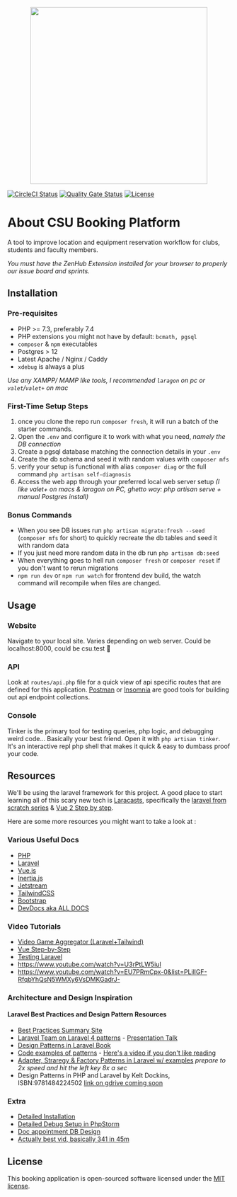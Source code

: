 <p align="center"><a href="https://www.csu.qc.ca" target="_blank"><img src="https://www.csu.qc.ca/wp-content/uploads/2020/01/CSU_logo_Black.png" width="400"></a></p>

<p align="center">

[![CircleCI Status](https://circleci.com/gh/CSU-Booking-Platform/application.svg?style=shield)](https://circleci.com/gh/CSU-Booking-Platform/application)
[![Quality Gate Status](https://sonarcloud.io/api/project_badges/measure?project=CSU-Booking-Platform_application&metric=alert_status)](https://sonarcloud.io/dashboard?id=CSU-Booking-Platform_application)
<a href="https://github.com/CSU-Booking-Platform/application/blob/main/LICENSE"><img src="https://poser.pugx.org/laravel/framework/license.svg" alt="License"></a>
</p>

# About CSU Booking Platform

A tool to improve location and equipment reservation workflow for clubs, students and faculty members.

_You must have the ZenHub Extension installed for your browser to properly our issue board and sprints._

## Installation

### Pre-requisites
- PHP >= 7.3, preferably 7.4
- PHP extensions you might not have by default: `bcmath, pgsql`
- `composer` & `npm` executables
- Postgres > 12
- Latest Apache / Nginx / Caddy
- `xdebug` is always a plus

_Use any XAMPP/ MAMP like tools, I recommended `laragon` on pc or `valet`/`valet+` on mac_

### First-Time Setup Steps
1. once you clone the repo run `composer fresh`, it will run a batch of the starter commands.
1. Open the `.env` and configure it to work with what you need, _namely the DB connection_
1. Create a pgsql database matching the connection details in your `.env`
1. Create the db schema and seed it with random values with `composer mfs`
1. verify your setup is functional with alias `composer diag` or the full command `php artisan self-diagnosis`
1. Access the web app through your preferred local web server setup
_(I like valet+ on macs & laragon on PC, ghetto way: php artisan serve + manual Postgres install)_

### Bonus Commands
- When you see DB issues run `php artisan migrate:fresh --seed` (`composer mfs` for short) to quickly 
  recreate the db tables and seed it with random data
- If you just need more random data in the db run `php artisan db:seed`
- When everything goes to hell run `composer fresh` or `composer reset` if you don't want to rerun migrations
- `npm run dev` or `npm run watch` for frontend dev build, the watch command will recompile when files are changed.

## Usage

### Website
Navigate to your local site. Varies depending on web server. Could be localhost:8000, could be csu.test 🤷

### API
Look at `routes/api.php` file for a quick view of api specific routes that are defined for this application.
[Postman](https://www.postman.com) or [Insomnia](https://insomnia.rest/download/) are good tools for building 
out api endpoint collections.

### Console
Tinker is the primary tool for testing queries, php logic, and debugging weird code... Basically your best friend.
Open it with `php artisan tinker`. It's an interactive repl php shell that makes it quick & easy to dumbass proof your code.

## Resources

We'll be using the laravel framework for this project. A good place to start learning all of this scary new tech is 
[Laracasts](https://laracasts.com/), specifically the [laravel from scratch series](https://laracasts.com/series/laravel-6-from-scratch)
& [Vue 2 Step by step](https://laracasts.com/series/learn-vue-2-step-by-step).

Here are some more resources you might want to take a look at : 

### Various Useful Docs
- [PHP](https://secure.php.net/manual/en/index.php)
- [Laravel](https://laravel.com/docs/8.x)
- [Vue.js](https://v3.vuejs.org/guide/introduction.html)
- [Inertia.js](https://inertiajs.com)
- [Jetstream](https://jetstream.laravel.com/1.x/introduction.html)
- [TailwindCSS](https://tailwindcss.com/)
- [Bootstrap](https://getbootstrap.com/)
- [DevDocs aka ALL DOCS](https://devdocs.io/)

### Video Tutorials

- [Video Game Aggregator (Laravel+Tailwind)](https://laracasts.com/series/build-a-video-game-aggregator)
- [Vue Step-by-Step](https://laracasts.com/series/learn-vue-2-step-by-step)
- [Testing Laravel](https://vimeo.com/showcase/7060635/video/394206794)
- https://www.youtube.com/watch?v=U3rPtLW5iuI
- https://www.youtube.com/watch?v=EU7PRmCpx-0&list=PLillGF-RfqbYhQsN5WMXy6VsDMKGadrJ-

### Architecture and Design Inspiration

#### Laravel Best Practices and Design Pattern Resources
- [Best Practices Summary Site](http://www.laravelbestpractices.com/#design_patterns)
- [Laravel Team on Laravel 4 patterns](https://www.slideshare.net/sparksphill/software-design-patterns-in-laravel-by-phill-sparks) - 
  [Presentation Talk](https://www.youtube.com/watch?v=qkIsTtIcTBE)
- [Design Patterns in Laravel Book](https://produirebio-normandie.org/wp-content/uploads/2016/01/9781783287987-LARAVEL_DESIGN_PATTERNS_AND_BEST_PRACTICES.pdf)
- [Code examples of patterns](https://github.com/kdocki/larasign) -
  [Here's a video if you don't like reading](https://www.youtube.com/watch?v=qpo5KG0vIyE) 
- [Adapter, Straregy & Factory Patterns in Laravel w/ examples](https://www.youtube.com/watch?v=e4ugSgGaCQ0&index=2&list=PLuCEg9czvGugn72y0kuvxEUvbRc2HHN4J) 
_prepare to 2x speed and hit the left key 8x a sec_
- Design Patterns in PHP and Laravel by Kelt Dockins, ISBN:9781484224502 [link on gdrive coming soon](soon)

### Extra
- [Detailed Installation](https://github.com/alexstojda/SOEN341/wiki/1.-Installation-Instructions)
- [Detailed Debug Setup in PhpStorm](https://github.com/alexstojda/SOEN341/wiki/2.-Debugging-and-Unit-testing)
- [Doc appointment DB Design](https://www.vertabelo.com/blog/technical-articles/the-doctor-will-see-you-soon-a-data-model-for-a-medical-appointment-booking-app)
- [Actually best vid, basically 341 in 45m](https://www.youtube.com/watch?v=enTb2E4vEos&index=3&list=PLuCEg9czvGugn72y0kuvxEUvbRc2HHN4J) 

## License
This booking application is open-sourced software licensed under the [MIT license](https://opensource.org/licenses/MIT).
